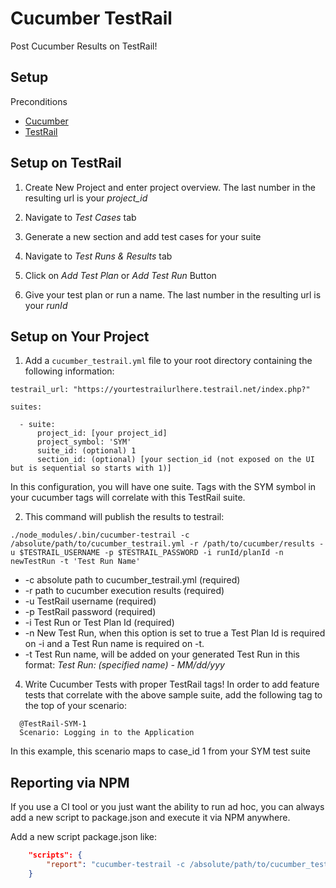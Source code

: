 # Cucumber TestRail

Post Cucumber Results on TestRail!

## Setup

Preconditions

* [Cucumber](https://cucumber.io/docs#cucumber-implementations)
* [TestRail](http://www.gurock.com/testrail/)

Setup on TestRail
--

1) Create New Project and enter project overview. The last number in the resulting url is your *project_id*

2) Navigate to *Test Cases* tab

3) Generate a new section and add test cases for your suite

4) Navigate to *Test Runs & Results* tab

5) Click on *Add Test Plan* or *Add Test Run* Button

6) Give your test plan or run a name. The last number in the resulting url is your *runId*

Setup on Your Project
--

1) Add a `cucumber_testrail.yml` file to your root directory containing the following information:
  ```
  testrail_url: "https://yourtestrailurlhere.testrail.net/index.php?"

  suites:

    - suite:
        project_id: [your project_id]
        project_symbol: 'SYM'
        suite_id: (optional) 1
        section_id: (optional) [your section_id (not exposed on the UI but is sequential so starts with 1)]
  ```
  In this configuration, you will have one suite. Tags with the SYM symbol in your cucumber tags will correlate with this TestRail suite.

2) This command will publish the results to testrail:
  ```
  ./node_modules/.bin/cucumber-testrail -c /absolute/path/to/cucumber_testrail.yml -r /path/to/cucumber/results -u $TESTRAIL_USERNAME -p $TESTRAIL_PASSWORD -i runId/planId -n newTestRun -t 'Test Run Name'
  ```
  * -c absolute path to cucumber_testrail.yml (required)
  * -r path to cucumber execution results (required)
  * -u TestRail username (required)
  * -p TestRail password (required)
  * -i Test Run or Test Plan Id (required)
  * -n New Test Run, when this option is set to true a Test Plan Id is required on -i and a Test Run name is required on -t.
  * -t Test Run name, will be added on your generated Test Run in this format: *Test Run: (specified name) - MM/dd/yyy*

4) Write Cucumber Tests with proper TestRail tags!
  In order to add feature tests that correlate with the above sample suite, add the following tag to the top of your scenario:
  ```
    @TestRail-SYM-1
    Scenario: Logging in to the Application
  ```
  In this example, this scenario maps to case_id 1 from your SYM test suite

Reporting via NPM
-----------------
If you use a CI tool or you just want the ability to run ad hoc, you can always add a new script to package.json
and execute it via NPM anywhere.

Add a new script package.json like:
```json
    "scripts": {
        "report": "cucumber-testrail -c /absolute/path/to/cucumber_testrail.yml -r /path/to/cucumber/results -u $TESTRAIL_USERNAME -p $TESTRAIL_PASSWORD -i runId/planId -n newTestRun -t 'Test Run Name'"
    }
```